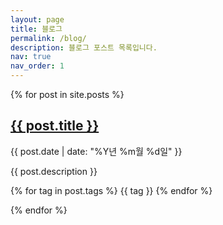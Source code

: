 ```yaml
---
layout: page
title: 블로그
permalink: /blog/
description: 블로그 포스트 목록입니다.
nav: true
nav_order: 1
---
```


<div class="post-list">
  {% for post in site.posts %}
    <div class="post-item">
      <h2 class="post-title">
        <a href="{{ post.url | relative_url }}">{{ post.title }}</a>
      </h2>
      <p class="post-date">{{ post.date | date: "%Y년 %m월 %d일" }}</p>
      <p class="post-description">{{ post.description }}</p>
      <p class="post-tags">
        {% for tag in post.tags %}
          <span class="tag">{{ tag }}</span>
        {% endfor %}
      </p>
    </div>
  {% endfor %}
</div> 